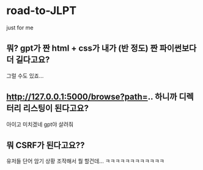 # road-to-JLPT
just for me

## 뭐? gpt가 짠 html + css가 내가 (반 정도) 짠 파이썬보다 더 길다고요?
그럴 수도 있죠...

## http://127.0.0.1:5000/browse?path=.. 하니까 디렉터리 리스팅이 된다고요?
아이고 미치겠네
gpt야 살려줘

## 뭐 CSRF가 된다고요??
유저들 단어 암기 상황 조작해서 뭘 할건데...
ㅋㅋㅋㅋㅋㅋㅋㅋㅋㅋㅋㅋ